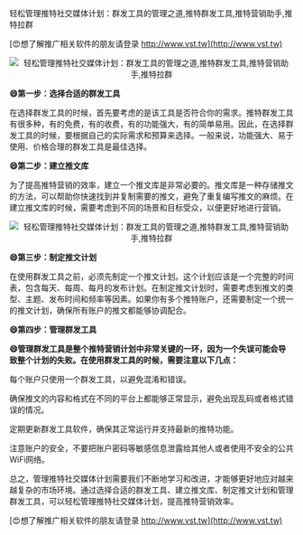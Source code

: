 轻松管理推特社交媒体计划：群发工具的管理之道,推特群发工具,推特营销助手,推特拉群

[😍想了解推广相关软件的朋友请登录 http://www.vst.tw](http://www.vst.tw)

 <center><img src="https://vst.tw/MP4/tuiguang/png/3.png" alt="轻松管理推特社交媒体计划：群发工具的管理之道,推特群发工具,推特营销助手,推特拉群"></center>

**😄第一步：选择合适的群发工具**

在选择群发工具的时候，首先要考虑的是该工具是否符合你的需求。推特群发工具有很多种，有的免费，有的收费，有的功能强大，有的简单易用。因此，在选择群发工具的时候，要根据自己的实际需求和预算来选择。一般来说，功能强大、易于使用、价格合理的群发工具是最佳选择。

**😄第二步：建立推文库**

为了提高推特营销的效率，建立一个推文库是非常必要的。推文库是一种存储推文的方法，可以帮助你快速找到并复制需要的推文，避免了重复编写推文的麻烦。在建立推文库的时候，需要考虑到不同的场景和目标受众，以便更好地进行营销。

 <center><img src="https://vst.tw/MP4/tuiguang/png/1.png" alt="轻松管理推特社交媒体计划：群发工具的管理之道,推特群发工具,推特营销助手,推特拉群"></center>

**😄第三步：制定推文计划**

在使用群发工具之前，必须先制定一个推文计划。这个计划应该是一个完整的时间表，包含每天、每周、每月的发布计划。在制定推文计划时，需要考虑到推文的类型、主题、发布时间和频率等因素。如果你有多个推特账户，还需要制定一个统一的推文计划，确保所有账户的推文都能够协调配合。

**😄第四步：管理群发工具**

**😄管理群发工具是整个推特营销计划中非常关键的一环，因为一个失误可能会导致整个计划的失败。在使用群发工具的时候，需要注意以下几点：**

每个账户只使用一个群发工具，以避免混淆和错误。

确保推文的内容和格式在不同的平台上都能够正常显示，避免出现乱码或者格式错误的情况。

定期更新群发工具软件，确保其正常运行并支持最新的推特功能。

注意账户的安全，不要把账户密码等敏感信息泄露给其他人或者使用不安全的公共WiFi网络。

总之，管理推特社交媒体计划需要我们不断地学习和改进，才能够更好地应对越来越复杂的市场环境。通过选择合适的群发工具、建立推文库、制定推文计划和管理群发工具，可以轻松管理推特社交媒体计划，提高推特营销效率。

[😍想了解推广相关软件的朋友请登录 http://www.vst.tw](http://www.vst.tw)



